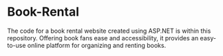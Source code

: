 # Book-Rental
 The code for a book rental website created using ASP.NET is within this repository. Offering book fans ease and accessibility, it provides an easy-to-use online platform for organizing and renting books.
